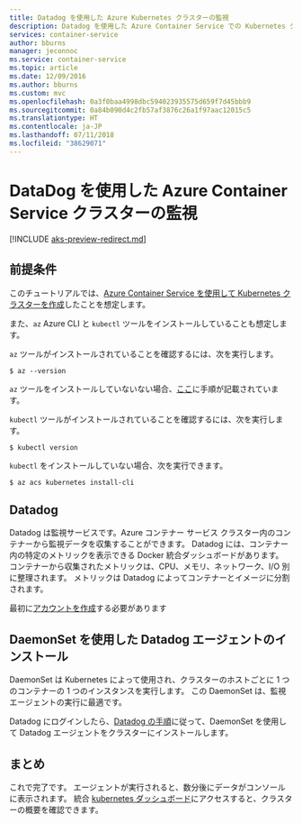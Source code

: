 ```yaml
---
title: Datadog を使用した Azure Kubernetes クラスターの監視
description: Datadog を使用した Azure Container Service での Kubernetes クラスターの監視
services: container-service
author: bburns
manager: jeconnoc
ms.service: container-service
ms.topic: article
ms.date: 12/09/2016
ms.author: bburns
ms.custom: mvc
ms.openlocfilehash: 0a3f0baa4998dbc594023935575d659f7d45bbb9
ms.sourcegitcommit: 0a84b090d4c2fb57af3876c26a1f97aac12015c5
ms.translationtype: HT
ms.contentlocale: ja-JP
ms.lasthandoff: 07/11/2018
ms.locfileid: "38629071"
---
```

# <a name="monitor-an-azure-container-service-cluster-with-datadog"></a>DataDog を使用した Azure Container Service クラスターの監視

[!INCLUDE [aks-preview-redirect.md](../../../includes/aks-preview-redirect.md)]

## <a name="prerequisites"></a>前提条件
このチュートリアルでは、[Azure Container Service を使用して Kubernetes クラスターを作成](container-service-kubernetes-walkthrough.md)したことを想定します。

また、`az` Azure CLI と `kubectl` ツールをインストールしていることも想定します。

`az` ツールがインストールされていることを確認するには、次を実行します。

```console
$ az --version
```

`az` ツールをインストールしていないない場合、[ここ](https://github.com/azure/azure-cli#installation)に手順が記載されています。

`kubectl` ツールがインストールされていることを確認するには、次を実行します。

```console
$ kubectl version
```

`kubectl` をインストールしていない場合、次を実行できます。

```console
$ az acs kubernetes install-cli
```

## <a name="datadog"></a>Datadog
Datadog は監視サービスです。Azure コンテナー サービス クラスター内のコンテナーから監視データを収集することができます。 Datadog には、コンテナー内の特定のメトリックを表示できる Docker 統合ダッシュボードがあります。 コンテナーから収集されたメトリックは、CPU、メモリ、ネットワーク、I/O 別に整理されます。 メトリックは Datadog によってコンテナーとイメージに分割されます。

最初に[アカウントを作成](https://www.datadoghq.com/lpg/)する必要があります

## <a name="installing-the-datadog-agent-with-a-daemonset"></a>DaemonSet を使用した Datadog エージェントのインストール
DaemonSet は Kubernetes によって使用され、クラスターのホストごとに 1 つのコンテナーの 1 つのインスタンスを実行します。
この DaemonSet は、監視エージェントの実行に最適です。

Datadog にログインしたら、[Datadog の手順](https://app.datadoghq.com/account/settings#agent/kubernetes)に従って、DaemonSet を使用して Datadog エージェントをクラスターにインストールします。

## <a name="conclusion"></a>まとめ
これで完了です。 エージェントが実行されると、数分後にデータがコンソールに表示されます。 統合 [kubernetes ダッシュボード](https://app.datadoghq.com/screen/integration/kubernetes)にアクセスすると、クラスターの概要を確認できます。
